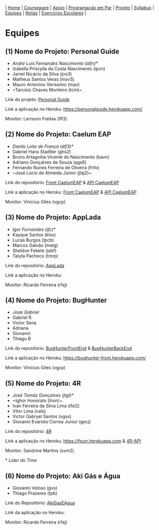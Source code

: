 | [Home](https://github.com/vinicius3w/if977) | [Courseware](/pages/courseware.md) | [Apoio](/pages/apoio.md) | [Programação em Par](/pages/pairprogramming.md) | [Projeto](/pages/projeto.md) | [Syllabus](/pages/syllabus.md) | [Equipes](/pages/equipes.md) | [Notas](/pages/avaliacoes.md) | [Exercícios Escolares](/pages/exerciciosescolares.md) |

# Equipes

## (1) Nome do Projeto: Personal Guide

* _André Luis Fernandes Nascimento (alfn)*_
* Izabella Priscylla da Costa Nascimento (ipcn)
* Janiel Nicácio da Silva (jns3)
* Matheus Santos Veras (msv3)
* Mauro Antonino Veríssimo (mav)
* ~Tarcísio Chaves Monteiro (tcm)~

Link do projeto: [Personal Guide](https://github.com/tarmont/personal-guide)

Link a aplicação no Heroku: <https://personalguide.herokuapp.com/>

Monitor: Lerisson Freitas (lff3)

## (2) Nome do Projeto: Caelum EAP

* _Danilo Leite de França (dlf3)*_
* Gabriel Hans Stadtler (ghs2)
* Bruno Artagoitia Vicente do Nascimento (bavn)
* Adriano Gonçalves de Souza (ags6)
* Fernando Nunes Ferreira de Oliveira (fnfo)
* ~José Lúcio de Almeida Júnior (jlaj2)~

Link do repositório: [Front CaelumEAP](https://github.com/DaniloFranca01/ReactCaelumEAP) & [API CaelumEAP](https://github.com/DaniloFranca01/ApiCaelumEAP)

Link a aplicação no Heroku: [Front CaelumEAP](https://react-caelum-eap.herokuapp.com/) & [API CaelumEAP](https://api-caelum-eap.herokuapp.com/) 

Monitor: Vinícius Giles (vgcp)

## (3) Nome do Projeto: AppLada

* _Igor Fernandes (ifc)*_
* Kayque Santos (klss)
* Lucas Burgos (lpcb)
* Marcos Galvão (matg)
* Sheldon Fekete (jsbf)
* Talyta Pacheco (tmrp)

Link do repositório: [AppLada](https://github.com/Igorxp5/AppLada)

Link a aplicação no Heroku:

Monitor: Ricardo Ferreira (rfsj)

## (4) Nome do Projeto: BugHunter

* _Joao Gabriel_
* Gabriel R.
* Victor Sena
* Adriana
* Giovanni
* Thiago B

Link do repositório: [BugHunterFrontEnd](https://github.com/vsla/BugHunter) & [BugHunterBackEnd](https://github.com/brailog/backend-bxh)

Link a aplicação no Heroku: https://bughunter-front.herokuapp.com/

Monitor: Vinícius Giles (vgcp)

## (5) Nome do Projeto: 4R

* _José Tomáz Gonçalves (jtgl)*_
* ~Ighor Honorato (ihon)~
* Ivan Ferreira da Silva Lima (ifsl2)
* Vitor Lima (vals)
* Victor Gabryel Santos (vgss)
* Giovanni Evaristo Correa Junior (gecj)

Link do repositório: [4R](https://github.com/jtomaz99/ES-Project)

Link a aplicação no Heroku: <https://fourr.herokuapp.com>  & [4R-API](https://fourr-api.herokuapp.com/)

Monitor: Sandrine Martins (svm2)

\* _Líder do Time_

## (6) Nome do Projeto: Aki Gás e Água

* Giovanni Veloso (gvs)
* Thiago Prazeres (tpb)

Link do Repositório: [AkiGasEAgua](https://github.com/thiagoprazeres/akigasegua)

Link da aplicação no Heroku:

Monitor: Ricardo Ferreira (rfsj)
